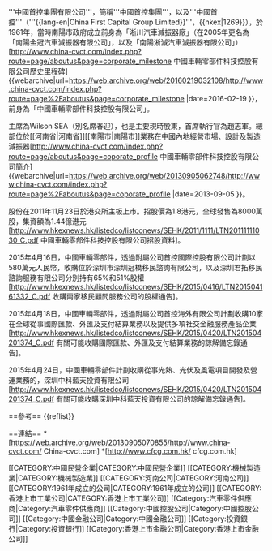 '''中國首控集團有限公司'''，簡稱'''中國首控集團'''，以及'''中國首控'''（'''{{lang-en|China First Capital Group Limited}}'''，{{hkex|1269}}），於1961年，當時南陽市政府成立前身為「淅川汽車減振器廠」（在2005年更名為「南陽金冠汽車減振器有限公司」，以及「南陽淅減汽車減振器有限公司」）<ref>[http://www.china-cvct.com/index.php?route=page/aboutus&page=corporate_milestone 中國車輛零部件科技控股有限公司歷史里程碑] {{webarchive|url=https://web.archive.org/web/20160219032108/http://www.china-cvct.com/index.php?route=page%2Faboutus&page=corporate_milestone |date=2016-02-19 }}</ref>，前身為「中國車輛零部件科技控股有限公司」。

主席為Wilson SEA（別名席春迎），也是主要現時股東，首席執行官為趙志軍。總部位於[[河南省|河南省]][[南陽市|南陽市]]業務在中國內地經營市場、設計及製造減振器<ref>[http://www.china-cvct.com/index.php?route=page/aboutus&page=coporate_profile 中國車輛零部件科技控股有限公司簡介] {{webarchive|url=https://web.archive.org/web/20130905062748/http://www.china-cvct.com/index.php?route=page%2Faboutus&page=coporate_profile |date=2013-09-05 }}</ref>。

股份在2011年11月23日於港交所主板上市。招股價為1.8港元，全球發售為8000萬股，集資額為1.44億港元<ref>[http://www.hkexnews.hk/listedco/listconews/SEHK/2011/1111/LTN20111111030_C.pdf 中國車輛零部件科技控股有限公司招股資料]</ref>。

2015年4月16日，中國車輛零部件，透過附屬公司首控國際控股有限公司計劃以580萬元人民幣，收購位於深圳市深圳冠橋移民諮詢有限公司，以及深圳君拓移民諮詢服務有限公司分別持有65%和51%股權<ref>[http://www.hkexnews.hk/listedco/listconews/SEHK/2015/0416/LTN201504161332_C.pdf 收購兩家移民顧問服務公司的股權通告]</ref>。

2015年4月18日，中國車輛零部件，透過附屬公司首控海外有限公司計劃收購10家在全球從事國際匯款、外匯及支付結算業務以及提供多項社交金融服務產品企業<ref>[http://www.hkexnews.hk/listedco/listconews/SEHK/2015/0420/LTN201504201374_C.pdf 有關可能收購國際匯款、外匯及支付結算業務的諒解備忘錄通告]</ref>。

2015年4月24日，中國車輛零部件計劃收購從事光熱、光伏及風電項目開發及營運業務的，深圳中科藍天投資有限公司<ref>[http://www.hkexnews.hk/listedco/listconews/SEHK/2015/0420/LTN201504201374_C.pdf 有關可能收購深圳中科藍天投資有限公司的諒解備忘錄通告]</ref>。

==參考==
{{reflist}}

==連結==
*[https://web.archive.org/web/20130905070855/http://www.china-cvct.com/ China-cvct.com]
*[http://www.cfcg.com.hk/ cfcg.com.hk]

[[CATEGORY:中國民營企業|CATEGORY:中國民營企業]]
[[CATEGORY:機械製造業|CATEGORY:機械製造業]]
[[CATEGORY:河南公司|CATEGORY:河南公司]]
[[CATEGORY:1961年成立的公司|CATEGORY:1961年成立的公司]]
[[CATEGORY:香港上市工業公司|CATEGORY:香港上市工業公司]]
[[Category:汽車零件供應商|Category:汽車零件供應商]]
[[Category:中國控股公司|Category:中國控股公司]]
[[Category:中國金融公司|Category:中國金融公司]]
[[Category:投資銀行|Category:投資銀行]]
[[Category:香港上市金融公司|Category:香港上市金融公司]]